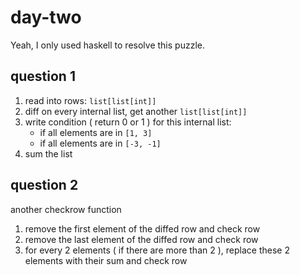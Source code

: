# day-two

Yeah, I only used haskell to resolve this puzzle.

## question 1

1. read into rows: `list[list[int]]`
2. diff on every internal list, get another `list[list[int]]`
3. write condition ( return 0 or 1 ) for this internal list:
    - if all elements are in `[1, 3]`
    - if all elements are in `[-3, -1]`
4. sum the list

## question 2

another checkrow function

1. remove the first element of the diffed row and check row
2. remove the last element of the diffed row and check row
3. for every 2 elements ( if there are more than 2 ), replace these 2 elements
   with their sum and check row
